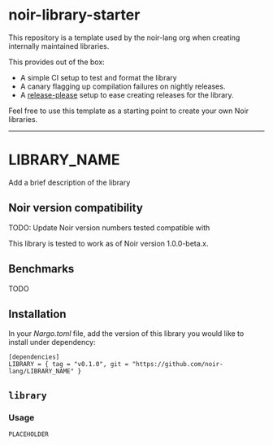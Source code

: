 # noir-library-starter

This repository is a template used by the noir-lang org when creating internally maintained libraries.

This provides out of the box:

- A simple CI setup to test and format the library
- A canary flagging up compilation failures on nightly releases.
- A [release-please](https://github.com/googleapis/release-please) setup to ease creating releases for the library.

Feel free to use this template as a starting point to create your own Noir libraries.

---

# LIBRARY_NAME

Add a brief description of the library

## Noir version compatibility

TODO: Update Noir version numbers tested compatible with

This library is tested to work as of Noir version 1.0.0-beta.x.

## Benchmarks

TODO


## Installation

In your _Nargo.toml_ file, add the version of this library you would like to install under dependency:

```
[dependencies]
LIBRARY = { tag = "v0.1.0", git = "https://github.com/noir-lang/LIBRARY_NAME" }
```

## `library`

### Usage

`PLACEHOLDER`
